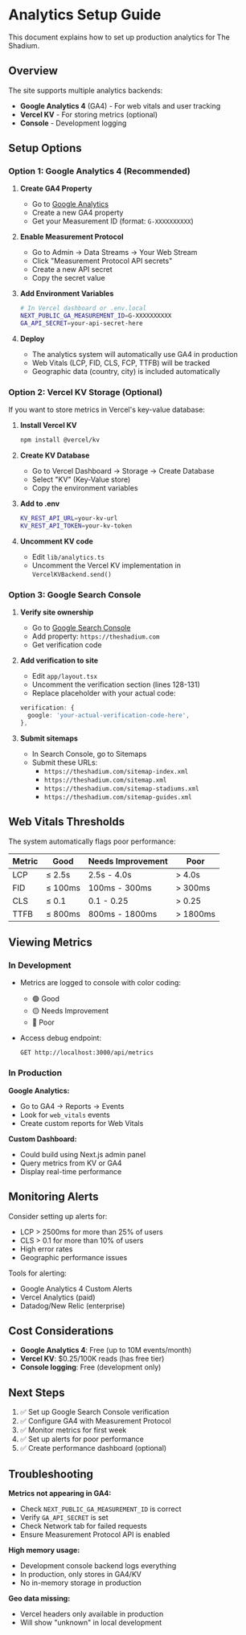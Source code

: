 # Analytics Setup Guide

This document explains how to set up production analytics for The Shadium.

## Overview

The site supports multiple analytics backends:
- **Google Analytics 4** (GA4) - For web vitals and user tracking
- **Vercel KV** - For storing metrics (optional)
- **Console** - Development logging

## Setup Options

### Option 1: Google Analytics 4 (Recommended)

1. **Create GA4 Property**
   - Go to [Google Analytics](https://analytics.google.com/)
   - Create a new GA4 property
   - Get your Measurement ID (format: `G-XXXXXXXXXX`)

2. **Enable Measurement Protocol**
   - Go to Admin → Data Streams → Your Web Stream
   - Click "Measurement Protocol API secrets"
   - Create a new API secret
   - Copy the secret value

3. **Add Environment Variables**
   ```bash
   # In Vercel dashboard or .env.local
   NEXT_PUBLIC_GA_MEASUREMENT_ID=G-XXXXXXXXXX
   GA_API_SECRET=your-api-secret-here
   ```

4. **Deploy**
   - The analytics system will automatically use GA4 in production
   - Web Vitals (LCP, FID, CLS, FCP, TTFB) will be tracked
   - Geographic data (country, city) is included automatically

### Option 2: Vercel KV Storage (Optional)

If you want to store metrics in Vercel's key-value database:

1. **Install Vercel KV**
   ```bash
   npm install @vercel/kv
   ```

2. **Create KV Database**
   - Go to Vercel Dashboard → Storage → Create Database
   - Select "KV" (Key-Value store)
   - Copy the environment variables

3. **Add to .env**
   ```bash
   KV_REST_API_URL=your-kv-url
   KV_REST_API_TOKEN=your-kv-token
   ```

4. **Uncomment KV code**
   - Edit `lib/analytics.ts`
   - Uncomment the Vercel KV implementation in `VercelKVBackend.send()`

### Option 3: Google Search Console

1. **Verify site ownership**
   - Go to [Google Search Console](https://search.google.com/search-console)
   - Add property: `https://theshadium.com`
   - Get verification code

2. **Add verification to site**
   - Edit `app/layout.tsx`
   - Uncomment the verification section (lines 128-131)
   - Replace placeholder with your actual code:
   ```typescript
   verification: {
     google: 'your-actual-verification-code-here',
   },
   ```

3. **Submit sitemaps**
   - In Search Console, go to Sitemaps
   - Submit these URLs:
     - `https://theshadium.com/sitemap-index.xml`
     - `https://theshadium.com/sitemap.xml`
     - `https://theshadium.com/sitemap-stadiums.xml`
     - `https://theshadium.com/sitemap-guides.xml`

## Web Vitals Thresholds

The system automatically flags poor performance:

| Metric | Good | Needs Improvement | Poor |
|--------|------|-------------------|------|
| LCP    | ≤ 2.5s | 2.5s - 4.0s | > 4.0s |
| FID    | ≤ 100ms | 100ms - 300ms | > 300ms |
| CLS    | ≤ 0.1 | 0.1 - 0.25 | > 0.25 |
| TTFB   | ≤ 800ms | 800ms - 1800ms | > 1800ms |

## Viewing Metrics

### In Development
- Metrics are logged to console with color coding:
  - 🟢 Good
  - 🟡 Needs Improvement
  - 🔴 Poor

- Access debug endpoint:
  ```
  GET http://localhost:3000/api/metrics
  ```

### In Production

**Google Analytics:**
- Go to GA4 → Reports → Events
- Look for `web_vitals` events
- Create custom reports for Web Vitals

**Custom Dashboard:**
- Could build using Next.js admin panel
- Query metrics from KV or GA4
- Display real-time performance

## Monitoring Alerts

Consider setting up alerts for:
- LCP > 2500ms for more than 25% of users
- CLS > 0.1 for more than 10% of users
- High error rates
- Geographic performance issues

Tools for alerting:
- Google Analytics 4 Custom Alerts
- Vercel Analytics (paid)
- Datadog/New Relic (enterprise)

## Cost Considerations

- **Google Analytics 4**: Free (up to 10M events/month)
- **Vercel KV**: $0.25/100K reads (has free tier)
- **Console logging**: Free (development only)

## Next Steps

1. ✅ Set up Google Search Console verification
2. ✅ Configure GA4 with Measurement Protocol
3. ✅ Monitor metrics for first week
4. ✅ Set up alerts for poor performance
5. ✅ Create performance dashboard (optional)

## Troubleshooting

**Metrics not appearing in GA4:**
- Check `NEXT_PUBLIC_GA_MEASUREMENT_ID` is correct
- Verify `GA_API_SECRET` is set
- Check Network tab for failed requests
- Ensure Measurement Protocol API is enabled

**High memory usage:**
- Development console backend logs everything
- In production, only stores in GA4/KV
- No in-memory storage in production

**Geo data missing:**
- Vercel headers only available in production
- Will show "unknown" in local development

